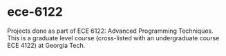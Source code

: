 # ece-6122
Projects done as part of ECE 6122: Advanced Programming Techniques. This is a graduate level course (cross-listed with an undergraduate course ECE 4122) at Georgia Tech.
